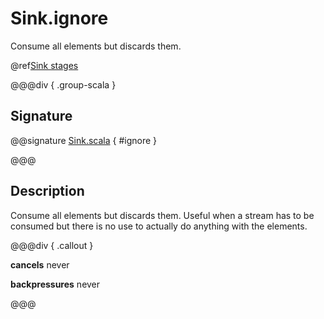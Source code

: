 # Sink.ignore

Consume all elements but discards them.

@ref[Sink stages](../index.md#sink-stages)

@@@div { .group-scala }

## Signature

@@signature [Sink.scala]($akka$/akka-stream/src/main/scala/akka/stream/scaladsl/Sink.scala) { #ignore }

@@@

## Description

Consume all elements but discards them. Useful when a stream has to be consumed but there is no use to actually
do anything with the elements.


@@@div { .callout }

**cancels** never

**backpressures** never

@@@


